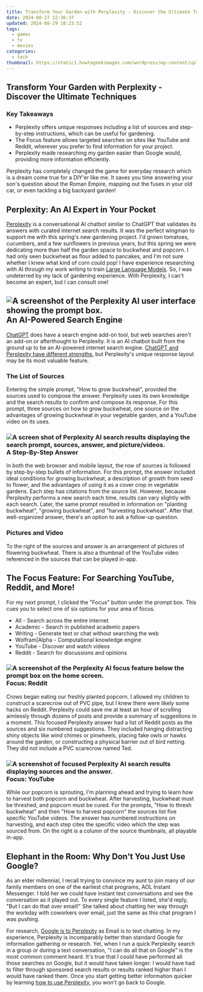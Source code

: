 ```yaml
---
title: Transform Your Garden with Perplexity - Discover the Ultimate Techniques
date: 2024-08-27 22:36:37
updated: 2024-08-29 10:23:52
tags:
  - games
  - tv
  - movies
categories:
  - tech
thumbnail: https://static1.howtogeekimages.com/wordpress/wp-content/uploads/2024/04/perplexity-ai-on-a-smartphone-screen-with-a-notebook-screen-in-the-background.jpg
---
```


## Transform Your Garden with Perplexity - Discover the Ultimate Techniques

### Key Takeaways

* Perplexity offers unique responses including a list of sources and step-by-step instructions, which can be useful for gardening.
* The Focus feature allows targeted searches on sites like YouTube and Reddit, wherever you prefer to find information for your project.
* Perplexity made researching my garden easier than Google would, providing more information efficiently.

 Perplexity has completely changed the game for everyday research which is a dream come true for a DIY'er like me. It saves you time answering your son's question about the Roman Empire, mapping out the fuses in your old car, or even tackling a big backyard garden!

##  Perplexity: An AI Expert in Your Pocket

[Perplexity](http://www.perplexity.ai) is a conversational AI chatbot similar to ChatGPT that validates its answers with curated internet search results. It was the perfect wingman to support me with this spring's new gardening project. I'd grown tomatoes, cucumbers, and a few sunflowers in previous years, but this spring we were dedicating more than half the garden space to buckwheat and popcorn. I had only seen buckwheat as flour added to pancakes, and I'm not sure whether I knew what kind of corn could pop! I have experience researching with AI through my work writing to train [Large Language Models](https://extra-support.techidaily.com/2024-approved-picture-perfect-presentation-software-for-impeccable-photo-framing/). So, I was undeterred by my lack of gardening experience. With Perplexity, I can't become an expert, but I can consult one!

## ![A screenshot of the Perplexity AI user interface showing the prompt box.](https://static0.howtogeekimages.com/wordpress/wp-content/uploads/2024/05/perplexityui.jpeg)An AI-Powered Search Engine

[ChatGPT](https://chatgpt.com) does have a search engine add-on tool, but web searches aren't an add-on or afterthought to Perplexity. It is an AI chatbot built from the ground up to be an AI-powered internet search engine. [ChatGPT and Perplexity have different strengths](https://instagram-video-files.techidaily.com/updated-2024-approved-enhance-your-video-impact-with-slow-motion-on-ig/), but Perplexity's unique response layout may be its most valuable feature.

###  The List of Sources

 Entering the simple prompt, "How to grow buckwheat", provided the sources used to compose the answer. Perplexity uses its own knowledge and the search results to confirm and compose its response. For this prompt, three sources on how to grow buckwheat, one source on the advantages of growing buckwheat in your vegetable garden, and a YouTube video on its uses.

### ![A screen shot of Perplexity AI search results displaying the search prompt, sources, answer, and picture/videos.](https://static0.howtogeekimages.com/wordpress/wp-content/uploads/2024/05/perplexitybuckwheat.jpeg)A Step-By-Step Answer

 In both the web browser and mobile layout, the row of sources is followed by step-by-step bullets of information. For this prompt, the answer included ideal conditions for growing buckwheat, a description of growth from seed to flower, and the advantages of using it as a cover crop in vegetable gardens. Each step has citations from the source list. However, because Perplexity performs a new search each time, results can vary slightly with each search. Later, the same prompt resulted in information on "planting buckwheat", "growing buckwheat", and "harvesting buckwheat". After that well-organized answer, there's an option to ask a follow-up question.

###  Pictures and Video

 To the right of the sources and answer is an arrangement of pictures of flowering buckwheat. There is also a thumbnail of the YouTube video referenced in the sources that can be played in-app.

##  The Focus Feature: For Searching YouTube, Reddit, and More!

 For my next prompt, I clicked the "Focus" button under the prompt box. This cues you to select one of six options for your area of focus.

* All - Search across the entire internet
* Academic - Search in published academic papers
* Writing - Generate text or chat without searching the web
* Wolfram|Alpha - Computational knowledge engine
* YouTube - Discover and watch videos
* Reddit - Search for discussions and opinions

### ![A screenshot of the Perplexity AI focus feature below the prompt box on the home screen.](https://static0.howtogeekimages.com/wordpress/wp-content/uploads/2024/05/perplexityuifocus-1.jpeg)Focus: Reddit

 Crows began eating our freshly planted popcorn. I allowed my children to construct a scarecrow out of PVC pipe, but I knew there were likely some hacks on Reddit. Perplexity could save me at least an hour of scrolling aimlessly through dozens of posts and provide a summary of suggestions in a moment. This focused Perplexity answer had a list of Reddit posts as the sources and six numbered suggestions. They included hanging distracting shiny objects like wind chimes or pinwheels, placing fake owls or hawks around the garden, or constructing a physical barrier out of bird netting. They did not include a PVC scarecrow named Ted.

### ![A screenshot of focused Perplexity AI search results displaying sources and the answer.](https://static0.howtogeekimages.com/wordpress/wp-content/uploads/2024/05/perplexityreddit.jpeg)Focus: YouTube

 While our popcorn is sprouting, I'm planning ahead and trying to learn how to harvest both popcorn and buckwheat. After harvesting, buckwheat must be threshed, and popcorn must be cured. For the prompts, "How to thresh buckwheat" and then "How to harvest popcorn" the sources list five specific YouTube videos. The answer has numbered instructions on harvesting, and each step cites the specific video which the step was sourced from. On the right is a column of the source thumbnails, all playable in-app.

##  Elephant in the Room: Why Don't You Just Use Google?

 As an elder millennial, I recall trying to convince my aunt to join many of our family members on one of the earliest chat programs, AOL Instant Messenger. I told her we could have instant text conversations and see the conversation as it played out. To every single feature I listed, she'd reply, "But I can do that over email!" She talked about chatting her way through the workday with coworkers over email, just the same as this chat program I was pushing.

 For research, [Google is to Perplexity](https://twitter-videos.techidaily.com/new-2024-approved-step-by-step-live-tweeting-tactics/) as Email is to text chatting. In my experience, Perplexity is incomparably better than standard Google for information gathering or research. Yet, when I run a quick Perplexity search in a group or during a text conversation, "I can do all that on Google" is the most common comment heard. It's true that I could have performed all those searches on Google, but it would have taken longer. I would have had to filter through sponsored search results or results ranked higher than I would have ranked them. Once you start getting better information quicker by learning [how to use Perplexity](https://screen-sharing-recording.techidaily.com/new-step-by-step-guide-to-recording-on-your-macbook/), you won't go back to Google.

<ins class="adsbygoogle"
     style="display:block"
     data-ad-format="autorelaxed"
     data-ad-client="ca-pub-7571918770474297"
     data-ad-slot="1223367746"></ins>



<ins class="adsbygoogle"
     style="display:block"
     data-ad-client="ca-pub-7571918770474297"
     data-ad-slot="8358498916"
     data-ad-format="auto"
     data-full-width-responsive="true"></ins>
